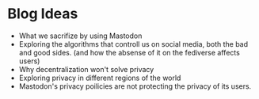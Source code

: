 # Blog Ideas
- What we sacrifize by using Mastodon
- Exploring the algorithms that controll us on social media, both the bad and good sides. (and how the absense of it on the fediverse affects users)
- Why decentralization won't solve privacy
- Exploring privacy in different regions of the world
- Mastodon's privacy poilicies are not protecting the privacy of its users.
